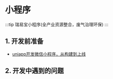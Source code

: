 # 小程序

:::tip
瑞易宝小程序(全产业资源整合，废气治理环保)
:::

## 1. 开发前准备

- [uniapp开发微信小程序，从构建到上线](https://blog.csdn.net/u012767761/article/details/142147526)

## 2. 开发中遇到的问题
